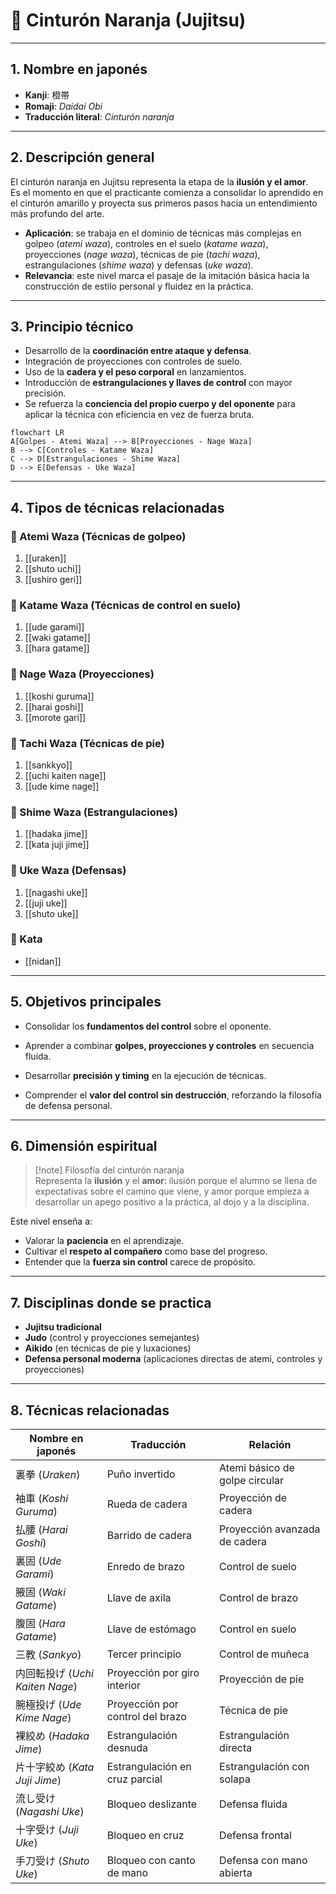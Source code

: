 # 🥋 Cinturón Naranja (Jujitsu)

---
## 1. **Nombre en japonés**
- **Kanji**: 橙帯  
- **Romaji**: *Daidai Obi*  
- **Traducción literal**: *Cinturón naranja*  

---

## 2. **Descripción general**
El cinturón naranja en Jujitsu representa la etapa de la **ilusión y el amor**.  
Es el momento en que el practicante comienza a consolidar lo aprendido en el cinturón amarillo y proyecta sus primeros pasos hacia un entendimiento más profundo del arte.  

- **Aplicación**: se trabaja en el dominio de técnicas más complejas en golpeo (*atemi waza*), controles en el suelo (*katame waza*), proyecciones (*nage waza*), técnicas de pie (*tachi waza*), estrangulaciones (*shime waza*) y defensas (*uke waza*).  
- **Relevancia**: este nivel marca el pasaje de la imitación básica hacia la construcción de estilo personal y fluidez en la práctica.  

---

## 3. **Principio técnico**
- Desarrollo de la **coordinación entre ataque y defensa**.  
- Integración de proyecciones con controles de suelo.  
- Uso de la **cadera y el peso corporal** en lanzamientos.  
- Introducción de **estrangulaciones y llaves de control** con mayor precisión.  
- Se refuerza la **conciencia del propio cuerpo y del oponente** para aplicar la técnica con eficiencia en vez de fuerza bruta.  

```mermaid
flowchart LR
A[Golpes - Atemi Waza] --> B[Proyecciones - Nage Waza]
B --> C[Controles - Katame Waza]
C --> D[Estrangulaciones - Shime Waza]
D --> E[Defensas - Uke Waza]
````

---

## 4. **Tipos de técnicas relacionadas**

### 🔸 Atemi Waza (Técnicas de golpeo)

1. [[uraken]]
2. [[shuto uchi]]
3. [[ushiro geri]]

### 🔸 Katame Waza (Técnicas de control en suelo)

1. [[ude garami]]
2. [[waki gatame]]
3. [[hara gatame]]

### 🔸 Nage Waza (Proyecciones)

1. [[koshi guruma]]
2. [[harai goshi]]
3. [[morote gari]]
### 🔸 Tachi Waza (Técnicas de pie)

1. [[sankkyo]]
2. [[uchi kaiten nage]]
3. [[ude kime nage]]

### 🔸 Shime Waza (Estrangulaciones)

1. [[hadaka jime]]    
2. [[kata juji jime]]

### 🔸 Uke Waza (Defensas)

1. [[nagashi uke]]
2. [[juji uke]]
3. [[shuto uke]]
### 🔸 Kata

- [[nidan]]

---

## 5. **Objetivos principales**

- Consolidar los **fundamentos del control** sobre el oponente.

- Aprender a combinar **golpes, proyecciones y controles** en secuencia fluida.

- Desarrollar **precisión y timing** en la ejecución de técnicas.

- Comprender el **valor del control sin destrucción**, reforzando la filosofía de defensa personal.


---

## 6. **Dimensión espiritual**

> [!note] Filosofía del cinturón naranja  
> Representa la **ilusión** y el **amor**: ilusión porque el alumno se llena de expectativas sobre el camino que viene, y amor porque empieza a desarrollar un apego positivo a la práctica, al dojo y a la disciplina.

Este nivel enseña a:

- Valorar la **paciencia** en el aprendizaje.
- Cultivar el **respeto al compañero** como base del progreso.
- Entender que la **fuerza sin control** carece de propósito.

---

## 7. **Disciplinas donde se practica**

- **Jujitsu tradicional**
- **Judo** (control y proyecciones semejantes)
- **Aikido** (en técnicas de pie y luxaciones)
- **Defensa personal moderna** (aplicaciones directas de atemi, controles y proyecciones)

---

## 8. **Técnicas relacionadas**

| Nombre en japonés          | Traducción                       | Relación                       |
| -------------------------- | -------------------------------- | ------------------------------ |
| 裏拳 (_Uraken_)              | Puño invertido                   | Atemi básico de golpe circular |
| 袖車 (_Koshi Guruma_)        | Rueda de cadera                  | Proyección de cadera           |
| 払腰 (_Harai Goshi_)         | Barrido de cadera                | Proyección avanzada de cadera  |
| 裏固 (_Ude Garami_)          | Enredo de brazo                  | Control de suelo               |
| 腋固 (_Waki Gatame_)         | Llave de axila                   | Control de brazo               |
| 腹固 (_Hara Gatame_)         | Llave de estómago                | Control en suelo               |
| 三教 (_Sankyo_)              | Tercer principio                 | Control de muñeca              |
| 内回転投げ (_Uchi Kaiten Nage_) | Proyección por giro interior     | Proyección de pie              |
| 腕極投げ (_Ude Kime Nage_)     | Proyección por control del brazo | Técnica de pie                 |
| 裸絞め (_Hadaka Jime_)        | Estrangulación desnuda           | Estrangulación directa         |
| 片十字絞め (_Kata Juji Jime_)   | Estrangulación en cruz parcial   | Estrangulación con solapa      |
| 流し受け (_Nagashi Uke_)       | Bloqueo deslizante               | Defensa fluida                 |
| 十字受け (_Juji Uke_)          | Bloqueo en cruz                  | Defensa frontal                |
| 手刀受け (_Shuto Uke_)         | Bloqueo con canto de mano        | Defensa con mano abierta       |
